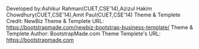 Developed by:Ashikur Rahman(CUET,CSE'14),Azizul Hakim Chowdhury(CUET,CSE'14),Amit Paul(CUET,CSE'14)
Theme & Templete Credit: NewBiz
Theme & Templete URL: https://bootstrapmade.com/newbiz-bootstrap-business-template/
Theme & Templete Author: BootstrapMade.com
Theme Templete's URL: https://bootstrapmade.com

